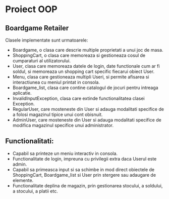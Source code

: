 # Proiect OOP
## Boardgame Retailer



Clasele implementate sunt urmatoarele:

- Boardgame, o clasa care descrie multiple proprietati a unui joc de masa.
- ShoppingCart, o clasa care memoreaza si gestioneaza cosul de cumparaturi al utilizatorului.
- User, clasa care memoreaza datele de login, date functionale cum ar fi soldul, si memoreaza un shopping cart specific fiecarui obiect User.
- Menu, clasa care gestioneaza multipli Useri, si permite afisarea si interactiunea cu meniul printat in consola.
- Boardgame_list, clasa care contine catalogul de jocuri pentru intreaga aplicatie.
- InvalidInputException, clasa care extinde functionalitatea clasei Exception.
- RegularUser, care mosteneste din User si adauga modalitati specifice de a folosi magazinul tipice unui cont obisnuit.
- AdminUser, care mosteneste din User si adauga modalitati specifice de modifica magazinul specifice unui administrator.

## Functionalitati:

- Capabil sa printeze un meniu interactiv in consola.
- Functionalitate de login, impreuna cu privilegii extra daca Userul este admin.
- Capabil sa primeasca input si sa schimbe in mod direct obiectele de ShoppingCart, Boardgame_list si User prin stergere sau adaugare de elemente.
- Functionalitate deplina de magazin, prin gestionarea stocului, a soldului, a stocului, a platii etc.

[//]: # (These are reference links used in the body of this note and get stripped out when the markdown processor does its job. There is no need to format nicely because it shouldn't be seen. Thanks SO - http://stackoverflow.com/questions/4823468/store-comments-in-markdown-syntax)

[dill]: <https://github.com/joemccann/dillinger>
[git-repo-url]: <https://github.com/joemccann/dillinger.git>
[john gruber]: <http://daringfireball.net>
[df1]: <http://daringfireball.net/projects/markdown/>
[markdown-it]: <https://github.com/markdown-it/markdown-it>
[Ace Editor]: <http://ace.ajax.org>
[node.js]: <http://nodejs.org>
[Twitter Bootstrap]: <http://twitter.github.com/bootstrap/>
[jQuery]: <http://jquery.com>
[@tjholowaychuk]: <http://twitter.com/tjholowaychuk>
[express]: <http://expressjs.com>
[AngularJS]: <http://angularjs.org>
[Gulp]: <http://gulpjs.com>

[PlDb]: <https://github.com/joemccann/dillinger/tree/master/plugins/dropbox/README.md>
[PlGh]: <https://github.com/joemccann/dillinger/tree/master/plugins/github/README.md>
[PlGd]: <https://github.com/joemccann/dillinger/tree/master/plugins/googledrive/README.md>
[PlOd]: <https://github.com/joemccann/dillinger/tree/master/plugins/onedrive/README.md>
[PlMe]: <https://github.com/joemccann/dillinger/tree/master/plugins/medium/README.md>
[PlGa]: <https://github.com/RahulHP/dillinger/blob/master/plugins/googleanalytics/README.md>
